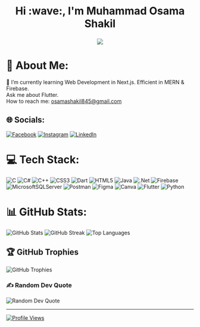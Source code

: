 <h1 align="center">Hi :wave:, I'm Muhammad Osama Shakil</h1>

<h3 align="center">
  <a href="https://git.io/typing-svg">
    <img src="https://readme-typing-svg.herokuapp.com/?lines=Software%20Engineer...;Mern%20Stack%20Developer...;&center=true&size=24">
  </a>
</h3>

# :dizzy: About Me:
:seedling: I’m currently learning Web Development in Next.js. Efficient in MERN & Firebase.<br>Ask me about Flutter. <br>How to reach me: [osamashakil845@gmail.com](mailto:osamashakil845@gmail.com)

## :globe_with_meridians: Socials:
[![Facebook](https://img.shields.io/badge/Facebook-%231877F2.svg?logo=Facebook&logoColor=white)](https://www.facebook.com/profile.php?id=100088796230827)
[![Instagram](https://img.shields.io/badge/Instagram-%23E4405F.svg?logo=Instagram&logoColor=white)](https://www.instagram.com/soh_aib.16_2_00/)
[![LinkedIn](https://img.shields.io/badge/LinkedIn-%230077B5.svg?logo=linkedin&logoColor=white)](https://www.linkedin.com/in/muhammad-sohaib-9799b1242/)

# :computer: Tech Stack:
![C](https://img.shields.io/badge/c-%2300599C.svg?style=plastic&logo=c&logoColor=white)
![C#](https://img.shields.io/badge/c%23-%23239120.svg?style=plastic&logo=c-sharp&logoColor=white)
![C++](https://img.shields.io/badge/c++-%2300599C.svg?style=plastic&logo=c%2B%2B&logoColor=white)
![CSS3](https://img.shields.io/badge/css3-%231572B6.svg?style=plastic&logo=css3&logoColor=white)
![Dart](https://img.shields.io/badge/dart-%230175C2.svg?style=plastic&logo=dart&logoColor=white)
![HTML5](https://img.shields.io/badge/html5-%23E34F26.svg?style=plastic&logo=html5&logoColor=white)
![Java](https://img.shields.io/badge/java-%23ED8B00.svg?style=plastic&logo=java&logoColor=white)
![.Net](https://img.shields.io/badge/.NET-5C2D91?style=plastic&logo=.net&logoColor=white)
![Firebase](https://img.shields.io/badge/firebase-%23039BE5.svg?style=plastic&logo=firebase)
![MicrosoftSQLServer](https://img.shields.io/badge/Microsoft%20SQL%20Sever-CC2927?style=plastic&logo=microsoft%20sql%20server&logoColor=white)
![Postman](https://img.shields.io/badge/Postman-FF6C37?style=plastic&logo=postman&logoColor=white)
![Figma](https://img.shields.io/badge/figma-%23F24E1E.svg?style=plastic&logo=figma&logoColor=white)
![Canva](https://img.shields.io/badge/Canva-%2300C4CC.svg?style=plastic&logo=Canva&logoColor=white)
![Flutter](https://img.shields.io/badge/Flutter-%2302569B.svg?style=plastic&logo=Flutter&logoColor=white)
![Python](https://img.shields.io/badge/python-3670A0?style=plastic&logo=python&logoColor=ffdd54)

# :bar_chart: GitHub Stats:
![GitHub Stats](https://github-readme-stats.vercel.app/api?username=SohaibAhmad786&theme=radical&hide_border=false&include_all_commits=true&count_private=true)
![GitHub Streak](https://github-readme-streak-stats.herokuapp.com/?user=SohaibAhmad786&theme=radical&hide_border=false)
![Top Languages](https://github-readme-stats.vercel.app/api/top-langs/?username=SohaibAhmad786&theme=radical&hide_border=false&include_all_commits=true&count_private=true&layout=compact)

## :trophy: GitHub Trophies
![GitHub Trophies](https://github-profile-trophy.vercel.app/?username=SohaibAhmad786&theme=radical&no-frame=false&no-bg=false&margin-w=4)

### :writing_hand: Random Dev Quote
![Random Dev Quote](https://quotes-github-readme.vercel.app/api?type=vetical&theme=radical)

---
[![Profile Views](https://komarev.com/ghpvc/?username=SohaibAhmad786&color=blue)](https://github.com/SohaibAhmad786)
